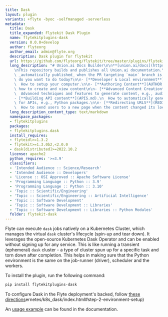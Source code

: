 ```yaml
---
title: Dask
layout: plugin
variants: +flyte -byoc -selfmanaged -serverless
metadata:
  title: Dask
  title_expanded: Flytekit Dask Plugin
  name: flytekitplugins-dask
  version: 0.0.0+develop
  author: flyteorg
  author_email: admin@flyte.org
  description: Dask plugin for flytekit
  url: https://github.com/flyteorg/flytekit/tree/master/plugins/flytekit-dask
  long_description: "# Union.ai Docs Builder\n\n**[union.ai/docs](https://union.ai/docs)**\n\
    \nThis repository builds and publishes all Union.ai documentation.\n\nThe site is\
    \ _automatically published_ when the PR targeting `main` branch is merged.\n\nWhat\
    \ do you want to do today?\n\n- [**Developer & Local environment**](DEVELOPER.md).\n\
    \  How to setup your computer.\n\n- [**Authoring Content**](AUTHOR.md).\n  101 of\
    \ how to create and view content\n\n- [**Advanced Content Creation**](SHORTCODES.md).\n\
    \  Advanced techniques and features to generate content, e.g., audio player.\n\n\
    - [**Building API content**](APIS.md).\n  How to automatically generate content\
    \ for APIs, e.g., Python packages.\n\n- [**Redirecting URLS**](REDIRECTS.md).\n\
    \  How to send users to a new page when the content changed its location."
  long_description_content_type: text/markdown
  namespace_packages:
  - flytekitplugins
  packages:
  - flytekitplugins.dask
  install_requires:
  - flyteidl>=1.3.2
  - flytekit>=1.3.0b2,<2.0.0
  - dask[distributed]>=2022.10.2
  license: apache2
  python_requires: '>=3.9'
  classifiers:
  - 'Intended Audience :: Science/Research'
  - 'Intended Audience :: Developers'
  - 'License :: OSI Approved :: Apache Software License'
  - 'Programming Language :: Python :: 3.9'
  - 'Programming Language :: Python :: 3.10'
  - 'Topic :: Scientific/Engineering'
  - 'Topic :: Scientific/Engineering :: Artificial Intelligence'
  - 'Topic :: Software Development'
  - 'Topic :: Software Development :: Libraries'
  - 'Topic :: Software Development :: Libraries :: Python Modules'
  folder: flytekit-dask
---
```



Flyte can execute `dask` jobs natively on a Kubernetes Cluster, which manages the virtual `dask` cluster's lifecycle
(spin-up and tear down). It leverages the open-source Kubernetes Dask Operator and can be enabled without signing up
for any service. This is like running a transient (ephemeral) `dask` cluster - a type of cluster spun up for a specific
task and torn down after completion. This helps in making sure that the Python environment is the same on the job-runner
(driver), scheduler and the workers.

To install the plugin, run the following command:

```bash
pip install flytekitplugins-dask
```

To configure Dask in the Flyte deployment's backed, follow
[these directions](https://docs.flyte.org/en/latest/deployment/plugins/k8s/index.html)ernetes/k8s_dask/index.html#step-2-environment-setup)

An [usage example](https://docs.flyte.org/en/latest/flytesnacks/examples/k8s_dask_plugin/index.html)
can be found in the documentation.
